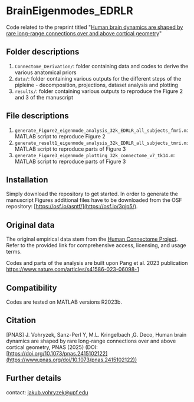 # BrainEigenmodes_EDRLR

Code related to the preprint titled "[Human brain dynamics are shaped by rare long-range connections over and above cortical geometry](https://www.pnas.org/doi/10.1073/pnas.2415102122)"

## Folder descriptions

1. `Connectome_Derivation/`: folder containing data and codes to derive the various anatomical priors
2. `data/`: folder containing various outputs for the different steps of the pipleine - decomposition, projections, dataset analysis and plotting
3. `results/`: folder containing various outputs to reproduce the Figure 2 and 3 of the manuscript

## File descriptions

1. `generate_Figure2_eigenmode_analysis_32k_EDRLR_all_subjects_fmri.m`: MATLAB script to reproduce Figure 2
2. `generate_result1_eigenmode_analysis_32k_EDRLR_all_subjects_tmri.m`: MATLAB script to reproduce parts of Figure 3
3. `generate_Figure3_eigenmode_plotting_32k_connectome_v7_tk14.m`: MATLAB script to reproduce parts of Figure 3

## Installation
Simply download the repository to get started.
In order to generate the manuscript Figures additional files have to be downloaded from the OSF repository: [https://osf.io/asntf/](https://osf.io/3qjp5/).

## Original data
The original empirical data stem from the [Human Connectome Project](https://www.humanconnectome.org/). Refer to the provided link for comprehensive access, licensing, and usage terms.

Codes and parts of the analysis are built upon Pang et al. 2023 publication https://www.nature.com/articles/s41586-023-06098-1

## Compatibility
Codes are tested on MATLAB versions R2023b.

## Citation

[PNAS] J. Vohryzek, Sanz-Perl Y, M.L. Kringelbach ,G. Deco, Human brain dynamics are shaped by rare long-range connections over and above cortical geometry, PNAS (2025) (DOI: [https://doi.org/10.1073/pnas.2415102122](https://www.pnas.org/doi/10.1073/pnas.2415102122))

## Further details
contact: jakub.vohryzek@upf.edu

